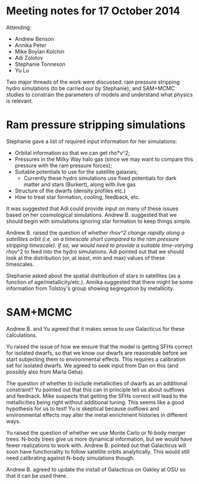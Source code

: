 Meeting notes for 17 October 2014
=================================

Attending:
- Andrew Benson
- Annika Peter
- Mike Boylan Kolchin
- Adi Zolotov
- Stephanie Tonneson
- Yu Lu

Two major threads of the work were discussed: ram pressure stripping hydro simulations (to be carried our by Stephanie); and SAM+MCMC studies to constrain the parameters of models and understand what physics is relevant.

# Ram pressure stripping simulations

Stephanie gave a list of required input information for her simulations:
- Orbital information so that we can get rho*v^2;
- Pressures in the Milky Way halo gas (since we may want to compare this pressure with the ram pressure forces);
- Suitable potentials to use for the satellite galaxies;
  - Currently these hydro simulations use fixed potentials for dark matter and stars (Burkert), along with live gas
- Structure of the dwarfs (density profiles etc.)
- How to treat star formation, cooling, feedback, etc.

It was suggested that Adi could provide input on many of these issues based on her cosmological simulations. Andrew B. suggested that we should begin with simulations ignoring star formation to keep things simple.

Andrew B. raised the question of whether rho*v^2 change rapidly along a satellites orbit (i.e. on a timescale short compared to the ram pressure stripping timescale). If so, we would need to provide a suitable time-varying rho*v^2 to feed into the hydro simulations. Adi pointed out that we should look at the distribution (or, at least, min and max) values of these timescales.

Stephanie asked about the spatial distribution of stars in satellites (as a function of age/metallicity/etc.). Annika suggested that there might be some information from Tolstoy's group showing segregation by metallicity.

# SAM+MCMC

Andrew B. and Yu agreed that it makes sense to use Galacticus for these calculations. 

Yu raised the issue of how we ensure that the model is getting SFHs correct for isolated dwarfs, so that we know our dwarfs are reasonable before we start subjecting them to environmental effects. This requires a calibration set for isolated dwarfs. We agreed to seek input from Dan on this (and possibly also from Marla Geha).

The question of whether to include metallicities of dwarfs as an additional constraint? Yu pointed out that this can in principle tell us about outflows and feednack. Mike suspects that getting the SFHs correct will lead to the metallicities being right without additional tuning. This seems like a good hypothesis for us to test! Yu is skeptical because outflows and environmental effects may alter the metal enrichment histories in different ways.

Yu raised the question of whether we use Monte Carlo or N-body merger trees. N-body trees give us more dynamical information, but we would have fewer realizations to work with. Andrew B. pointed out that Galacticus will soon have functionality to follow satellite orbits analytically. This would still need calibrating against N-body simulations though.

Andrew B. agreed to update the install of Galacticus on Oakley at OSU so that it can be used there.
